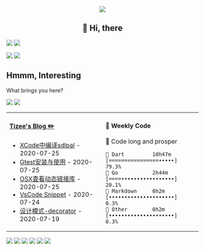 <div align="center">

![](https://user-images.githubusercontent.com/33030965/134546312-71b38a4a-e868-4a81-8160-1f1d92de947f.gif)
<h2>👋 Hi, there</h2>

</div>

![](https://img.shields.io/badge/Arch_Linux-1793D1?style=for-the-badge&logo=arch-linux&logoColor=white)
![](https://img.shields.io/badge/mac%20os-000000?style=for-the-badge&logo=apple&logoColor=white)
 
![](https://img.shields.io/badge/NeoVim-%2357A143.svg?&style=for-the-badge&logo=neovim&logoColor=white)
![](https://img.shields.io/badge/Emacs-%237F5AB6.svg?&style=for-the-badge&logo=gnu-emacs&logoColor=white)

## Hmmm, Interesting
What brings you here? 

[![](https://img.shields.io/badge/pgp-keybase-red?style=for-the-badge)](https://keybase.io/tizee)
[![](https://img.shields.io/badge/Github%20PGP-B630%200E23%20F0D9%201CA4%200C2A%20%206CAC%20DBDC%20A222%203667%2010D2-GREEN?style=for-the-badge)](https://gist.github.com/tizee/e0b20a539cefb9158e24042b51d40c74/raw/d25b162bf17be75107d991303a749419e9cd75b5/Github_public_key.asc)


<table>
<tr>
<td valign="top" width="50%">

#### <a href="https://tizee.github.io" target="_blank"> Tizee's Blog ✏️</a>

<!-- rss-start -->
- <a href="https://tizee.github.io/post/338b5877a9774cf519693a4c3443a5c3" target="_blank">XCode中编译sdlpal</a> - 2020-07-25
- <a href="https://tizee.github.io/post/d8c9d63e70d1c38b25fd872439f822b6" target="_blank">Gtest安装与使用</a> - 2020-07-25
- <a href="https://tizee.github.io/post/90b11a694f6e8f86b2d474182bcb084a" target="_blank">OSX查看动态链接库</a> - 2020-07-25
- <a href="https://tizee.github.io/post/a9bed2b3a3e779a8840404792c199920" target="_blank">VsCode Snippet</a> - 2020-07-24
- <a href="https://tizee.github.io/post/eb910901198bc5fbcb7c94de06a925c1" target="_blank">设计模式-decorator</a> - 2020-07-19

<!-- rss-end -->
</td>

<td valign="top" width="50%">

#### 👾 Weekly Code
<!-- wakatime-start -->
🖖 Code long and prosper
```text
🦄 Dart         10h47m [================•••••] 79.3%
🥇 Go           2h44m  [====•••••••••••••••••] 20.1%
🥈 Markdown     0h2m   [•••••••••••••••••••••]  0.3%
🥉 Other        0h2m   [•••••••••••••••••••••]  0.3%
```

<!-- wakatime-end -->
</td>
</tr>
<table>

![](https://img.shields.io/badge/TypeScript-007ACC?style=for-the-badge&logo=typescript&logoColor=white)
![](https://img.shields.io/badge/JavaScript-323330?style=for-the-badge&logo=javascript&logoColor=F7DF1E)
![](https://img.shields.io/badge/Python-3776AB?style=for-the-badge&logo=python&logoColor=white)
![](https://img.shields.io/badge/Go-00ADD8?style=for-the-badge&logo=go&logoColor=white)
![](https://img.shields.io/badge/Rust-black?style=for-the-badge&logo=rust&logoColor=#E57324)
![](https://img.shields.io/badge/Dart-0175C2?style=for-the-badge&logo=dart&logoColor=white)
